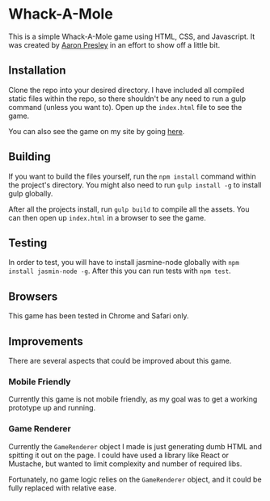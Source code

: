 # Whack-A-Mole

This is a simple Whack-A-Mole game using HTML, CSS, and Javascript. It was created
by [Aaron Presley](https://aaronpresley.com) in an effort to show off a little bit.


## Installation

Clone the repo into your desired directory. I have included all compiled static
files within the repo, so there shouldn't be any need to run a gulp command
(unless you want to). Open up the `index.html` file to see the game.

You can also see the game on my site by going [here](http://whack-a-mole.aaronpresley.com/).

## Building

If you want to build the files yourself, run the `npm install` command within
the project's directory. You might also need to run `gulp install -g` to install
gulp globally.

After all the projects install, run `gulp build` to compile all the assets. You can
then open up `index.html` in a browser to see the game.

## Testing

In order to test, you will have to install jasmine-node globally with
`npm install jasmin-node -g`. After this you can run tests with `npm test`.

## Browsers

This game has been tested in Chrome and Safari only.

## Improvements

There are several aspects that could be improved about this game.

### Mobile Friendly

Currently this game is not mobile friendly, as my goal was to get a working
prototype up and running.

### Game Renderer

Currently the `GameRenderer` object I made is just generating dumb HTML and
spitting it out on the page. I could have used a library like React or Mustache,
but wanted to limit complexity and number of required libs.

Fortunately, no game logic relies on the `GameRenderer` object, and it could
be fully replaced with relative ease.
